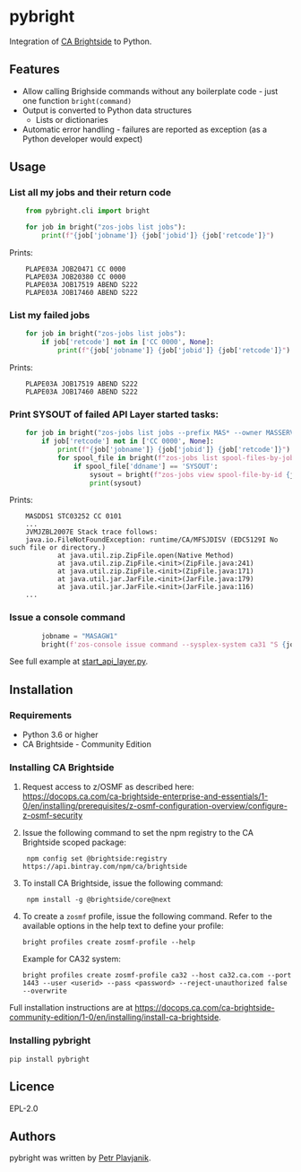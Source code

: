 pybright
========

Integration of [CA Brightside](https://www.ca.com/us/products/ca-brightside.html) to Python.

Features
--------
        
* Allow calling Brighside commands without any boilerplate code - just one function `bright(command)`
* Output is converted to Python data structures
  * Lists or dictionaries
* Automatic error handling - failures are reported as exception (as a Python developer would expect)


Usage
-----

### List all my jobs and their return code

```python
    from pybright.cli import bright

    for job in bright("zos-jobs list jobs"):
        print(f"{job['jobname']} {job['jobid']} {job['retcode']}")
```

Prints:

        PLAPE03A JOB20471 CC 0000
        PLAPE03A JOB20380 CC 0000
        PLAPE03A JOB17519 ABEND S222
        PLAPE03A JOB17460 ABEND S222


### List my failed jobs

```python
    for job in bright("zos-jobs list jobs"):
        if job['retcode'] not in ['CC 0000', None]:
            print(f"{job['jobname']} {job['jobid']} {job['retcode']}")
```            

Prints:

        PLAPE03A JOB17519 ABEND S222
        PLAPE03A JOB17460 ABEND S222


### Print SYSOUT of failed API Layer started tasks:

```python
    for job in bright("zos-jobs list jobs --prefix MAS* --owner MASSERV"):
        if job['retcode'] not in ['CC 0000', None]:
            print(f"{job['jobname']} {job['jobid']} {job['retcode']}")
            for spool_file in bright(f"zos-jobs list spool-files-by-jobid {job['jobid']}"):
                if spool_file['ddname'] == 'SYSOUT':
                    sysout = bright(f"zos-jobs view spool-file-by-id {job['jobid']} {spool_file['id']}")
                    print(sysout)
```            

Prints:

        MASDDS1 STC03252 CC 0101
        ...
        JVMJZBL2007E Stack trace follows:
        java.io.FileNotFoundException: runtime/CA/MFSJDISV (EDC5129I No such file or directory.)
                at java.util.zip.ZipFile.open(Native Method)
                at java.util.zip.ZipFile.<init>(ZipFile.java:241)
                at java.util.zip.ZipFile.<init>(ZipFile.java:171)
                at java.util.jar.JarFile.<init>(JarFile.java:179)
                at java.util.jar.JarFile.<init>(JarFile.java:116)  
        ...      


### Issue a console command

```python
        jobname = "MASAGW1"
        bright(f'zos-console issue command --sysplex-system ca31 "S {jobname}"')
```        

See full example at [start_api_layer.py](examples/start_api_layer.py).


Installation
------------

### Requirements

 - Python 3.6 or higher
 - CA Brightside - Community Edition


### Installing CA Brightside

1. Request access to z/OSMF as described here: https://docops.ca.com/ca-brightside-enterprise-and-essentials/1-0/en/installing/prerequisites/z-osmf-configuration-overview/configure-z-osmf-security

2. Issue the following command to set the npm registry to the CA Brightside scoped package:

        npm config set @brightside:registry https://api.bintray.com/npm/ca/brightside

3. To install CA Brightside, issue the following command:

        npm install -g @brightside/core@next

4.  To create a `zosmf` profile, issue the following command. Refer to the available options in the help text to define your profile:

        bright profiles create zosmf-profile --help    

    Example for CA32 system:

        bright profiles create zosmf-profile ca32 --host ca32.ca.com --port 1443 --user <userid> --pass <password> --reject-unauthorized false --overwrite  


Full installation instructions are at <https://docops.ca.com/ca-brightside-community-edition/1-0/en/installing/install-ca-brightside>.

### Installing pybright

    pip install pybright


Licence
-------

EPL-2.0

Authors
-------

pybright was written by [Petr Plavjanik](plavjanik@gmail.com).
